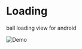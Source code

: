 # Loading
ball loading view for android

![Demo](http://mam1365.us.cube.filecorn.com/ezgif.com-crop.gif)


